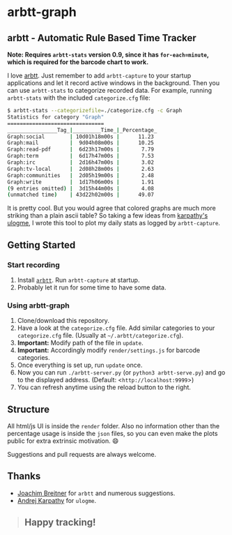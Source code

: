 arbtt-graph
===========

## arbtt - Automatic Rule Based Time Tracker

**Note: Requires `arbtt-stats` version 0.9, since it has `for-each=minute`, which is required for the barcode chart to work.**

I love [arbtt](http://arbtt.nomeata.de/). Just remember to add `arbtt-capture` to your startup applications and let it record active windows in the background. Then you can use `arbtt-stats` to categorize recorded data. For example, running `arbtt-stats` with the included `categorize.cfg` file:

```sh
$ arbtt-stats --categorizefile=./categorize.cfg -c Graph
Statistics for category "Graph"
===============================
________________Tag_|_________Time_|_Percentage_
Graph:social        | 10d01h18m00s |      11.23
Graph:mail          |  9d04h08m00s |      10.25
Graph:read-pdf      |  6d23h17m00s |       7.79
Graph:term          |  6d17h47m00s |       7.53
Graph:irc           |  2d16h47m00s |       3.02
Graph:tv-local      |  2d08h28m00s |       2.63
Graph:communities   |  2d05h19m00s |       2.48
Graph:write         |  1d17h06m00s |       1.91
(9 entries omitted) |  3d15h44m00s |       4.08
(unmatched time)    | 43d22h02m00s |      49.07
```

It is pretty cool. But you would agree that colored graphs are much more striking than a plain ascii table? So taking a few ideas from [karpathy's](https://github.com/karpathy/) [ulogme](https://github.com/karpathy/ulogme), I wrote this tool to plot my daily stats as logged by `arbtt-capture`.

## Getting Started

### Start recording

1. Install [`arbtt`](http://arbtt.nomeata.de/#install). Run `arbtt-capture` at startup.
2. Probably let it run for some time to have some data.

### Using arbtt-graph

1. Clone/download this repository.
2. Have a look at the `categorize.cfg` file. Add similar categories to your `categorize.cfg` file. (Usually at `~/.arbtt/categorize.cfg`).
3. **Important:** Modify path of the file in `update`.
4. **Important:** Accordingly modify `render/settings.js` for barcode categories.
5. Once everything is set up, run `update` once.
6. Now you can run `./arbtt-server.py` (or `python3 arbtt-serve.py`) and go to the displayed address. (Default: <`http://localhost:9999`>)
7. You can refresh anytime using the reload button to the right.

## Structure

All html/js UI is inside the `render` folder. Also no information other than the percentage usage is inside the `json` files, so you can even make the plots public for extra extrinsic motivation. :smile:

Suggestions and pull requests are always welcome.

## Thanks

- [Joachim Breitner](https://github.com/nomeata) for `arbtt` and numerous suggestions.
- [Andrej Karpathy](https://github.com/karpathy/) for `ulogme`.

> ## Happy tracking!
